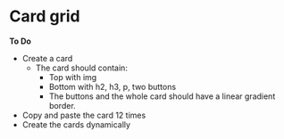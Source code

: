 # Card grid
**To Do**
- Create a card
  - The card should contain:
    - Top with img
    - Bottom with h2, h3, p, two buttons
    - The buttons and the whole card should have a linear gradient border.
- Copy and paste the card 12 times
- Create the cards dynamically